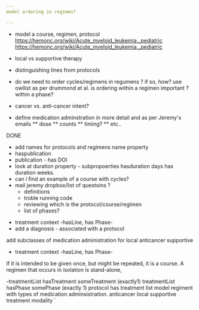 ```yaml
--- 
model ordering in regimen?

---
```


* model a course, regimen, protocol https://hemonc.org/wiki/Acute_myeloid_leukemia,_pediatric https://hemonc.org/wiki/Acute_myeloid_leukemia,_pediatric
 
 
* local vs supportive therapy
* distinguishing lines from protocols

* do we need to order cycles/regimens in regumens ? if so, how?  use owllist as per drummond et al.
  is ordering within a regimen important ? within a phase?

*  cancer vs. anti-cancer intent?

* define medication adminstration in more detail and as per Jeremy's emails
** dose
** counts
** timing?
** etc..


DONE
* add names for protocols and regimens
   name property
* haspublication
* publication - has DOI
* look at duration property - subpropoerties hasduration days
  has duration weeks.
* can i find an example of a course with cycles?
* mail jeremy
  dropbox/list of questoins ?
  - definitions
  - troble running code
  - reviewing which is the protocol/course/regimen
  - list of phases?
- treatment context -hasLine, has Phase-
- add a diagnosis - associated with a protocol


add subclasses of medication administration for local
    	       anticancer
	supportive
	

- treatment context -hasLine, has Phase-

If it is intended to be given once, but might be repeated, it is a course. A regimen that occurs in isolation is stand-alone,

-treatmentList hasTreatment someTreatment (exactly1)
 treatmentList hasPhase somePhase (exactly 1)
 protocol has treatment list
model regiment with types of medication adminsistration.
      anticancer
      local
      supportive
      treatment modality `
